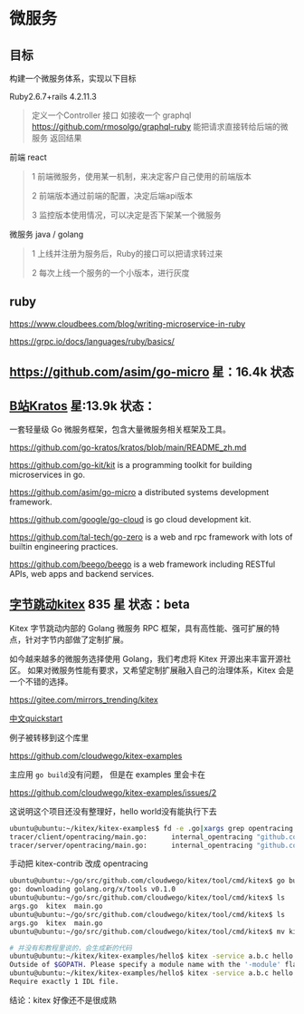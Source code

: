 # 微服务

## 目标

构建一个微服务体系，实现以下目标

Ruby2.6.7+rails 4.2.11.3
> 定义一个Controller 接口
> 如接收一个 graphql
> https://github.com/rmosolgo/graphql-ruby
> 能把请求直接转给后端的微服务
> 返回结果

前端 react
> 1 前端微服务，使用某一机制，来决定客户自己使用的前端版本
> 
> 2 前端版本通过前端的配置，决定后端api版本
> 
> 3 监控版本使用情况，可以决定是否下架某一个微服务

微服务 java / golang
> 1 上线并注册为服务后，Ruby的接口可以把请求转过来
> 
> 2 每次上线一个服务的一个小版本，进行灰度
> 

## ruby

https://www.cloudbees.com/blog/writing-microservice-in-ruby

https://grpc.io/docs/languages/ruby/basics/

## https://github.com/asim/go-micro 星：16.4k 状态




## [B站Kratos](https://github.com/go-kratos/kratos) 星:13.9k 状态：

一套轻量级 Go 微服务框架，包含大量微服务相关框架及工具。 

https://github.com/go-kratos/kratos/blob/main/README_zh.md

https://github.com/go-kit/kit is a programming toolkit for building microservices in go.

https://github.com/asim/go-micro a distributed systems development framework.

https://github.com/google/go-cloud is go cloud development kit.

https://github.com/tal-tech/go-zero is a web and rpc framework with lots of builtin engineering practices.

https://github.com/beego/beego is a web framework including RESTful APIs, web apps and backend services.

## [字节跳动kitex](https://github.com/cloudwego/kitex) 835 星 状态：beta

Kitex 字节跳动内部的 Golang 微服务 RPC 框架，具有高性能、强可扩展的特点，针对字节内部做了定制扩展。

如今越来越多的微服务选择使用 Golang，我们考虑将 Kitex 开源出来丰富开源社区。
如果对微服务性能有要求，又希望定制扩展融入自己的治理体系，Kitex 会是一个不错的选择。

https://gitee.com/mirrors_trending/kitex

[中文quickstart](https://github.com/cloudwego/kitex/blob/develop/docs/guide/getting_started_cn.md) 

例子被转移到这个库里

https://github.com/cloudwego/kitex-examples

主应用 `go build`没有问题，
但是在 examples 里会卡在 

https://github.com/cloudwego/kitex-examples/issues/2

这说明这个项目还没有整理好，hello world没有能执行下去

```bash
ubuntu@ubuntu:~/kitex/kitex-examples$ fd -e .go|xargs grep opentracing|grep kitex-contrib/opentracing
tracer/client/opentracing/main.go:      internal_opentracing "github.com/kitex-contrib/opentracing"
tracer/server/opentracing/main.go:      internal_opentracing "github.com/kitex-contrib/opentracing"
```
手动把 kitex-contrib 改成 opentracing

```bash
ubuntu@ubuntu:~/go/src/github.com/cloudwego/kitex/tool/cmd/kitex$ go build
go: downloading golang.org/x/tools v0.1.0
ubuntu@ubuntu:~/go/src/github.com/cloudwego/kitex/tool/cmd/kitex$ ls
args.go  kitex  main.go
ubuntu@ubuntu:~/go/src/github.com/cloudwego/kitex/tool/cmd/kitex$ ls
args.go  kitex  main.go
ubuntu@ubuntu:~/go/src/github.com/cloudwego/kitex/tool/cmd/kitex$ mv kitex ~/go

# 并没有和教程里说的，会生成新的代码
ubuntu@ubuntu:~/kitex/kitex-examples/hello$ kitex -service a.b.c hello.thrift
Outside of $GOPATH. Please specify a module name with the '-module' flag.
ubuntu@ubuntu:~/kitex/kitex-examples/hello$ kitex -service a.b.c hello.thrift -module hello
Require exactly 1 IDL file.
```
结论：kitex 好像还不是很成熟